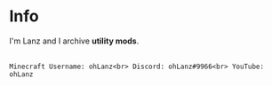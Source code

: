 # Info
I'm Lanz and I archive **utility mods**.<br><br>

``Minecraft Username: ohLanz<br>
Discord: ohLanz#9966<br>
YouTube: ohLanz``

